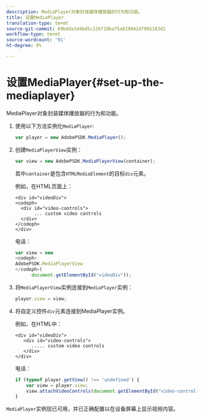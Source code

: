 ```yaml
---
description: MediaPlayer对象封装媒体播放器的行为和功能。
title: 设置MediaPlayer
translation-type: tm+mt
source-git-commit: 89bdda1d4bd5c126f19ba75a819942df901183d1
workflow-type: tm+mt
source-wordcount: '91'
ht-degree: 0%

---
```



# 设置MediaPlayer{#set-up-the-mediaplayer}

MediaPlayer对象封装媒体播放器的行为和功能。

1. 使用以下方法实例化`MediaPlayer`:

   ```js
   var player = new AdobePSDK.MediaPlayer();
   ```

1. 创建`MediaPlayerView`实例：

   ```js
   var view = new AdobePSDK.MediaPlayerView(container);
   ```

   其中`container`是包含`HTMLMediaElement`的目标`div`元素。

   例如，在HTML页面上：

   ```
   <div id="videoDiv"> 
   <codeph>
     <div id="video-controls"> 
          ... custom video controls 
     </div> 
   </codeph> 
   </div>
   ```

   电话：

   ```js
   var view = new  
   <codeph>
   AdobePSDK.MediaPlayerView 
   </codeph>( 
         document.getElementById("videoDiv"));  
   ```

1. 将`MediaPlayerView`实例连接到`MediaPlayer`实例：

   ```js
   player.view = view;
   ```

1. 将自定义控件`div`元素连接到MediaPlayer实例。

   例如，在HTML中：

   ```
   <div id="videoDiv"> 
      <div id="video-controls"> 
         ..... custom video controls 
      </div> 
   </div>
   ```

   电话：

   ```js
   if (typeof player.getView() !== 'undefined') { 
       var view = player.view; 
       view.attachVideoControls(document.getElementById("video-controls")); 
   }
   ```

`MediaPlayer`实例现已可用，并已正确配置以在设备屏幕上显示视频内容。
